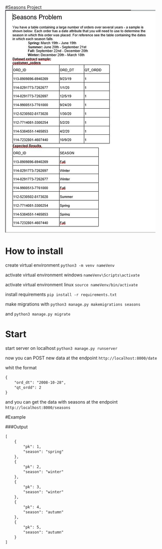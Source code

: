 ﻿#Seasons Project
![Alt Challenge](Captura2.PNG)
# How to install 

create virtual environment
`python3 -m venv nameVenv`

activate virtual environment windows
`nameVenv\Scripts\activate`

activate virtual environment linux
`source nameVenv/bin/activate`

install requirements
`pip install -r requirements.txt`

make migrations with 
`python3 manage.py makemigrations seasons`

and
`python3 manage.py migrate`

# Start

start server on localhost
`python3 manage.py runserver`


now you can POST new data at the endpoint `http://localhost:8000/date`

whit the format 
```
{
    "ord_dt": "2008-10-28",
    "qt_ordd": 2
}
```
and you can get the data with seasons at the endpoint `http://localhost:8000/seasons`

#Example


###Output
```
[
    {
        "pk": 1,
        "season": "spring"
    },
    {
        "pk": 2,
        "season": "winter"
    },
    {
        "pk": 3,
        "season": "winter"
    },
    {
        "pk": 4,
        "season": "autumn"
    },
    {
        "pk": 5,
        "season": "autumn"
    }
]
```


